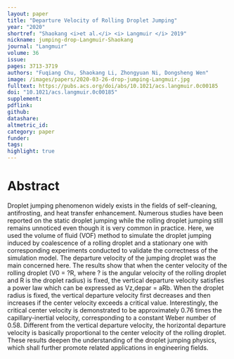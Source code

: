 ```yaml
---
layout: paper
title: "Departure Velocity of Rolling Droplet Jumping"
year: "2020"
shortref: "Shaokang <i>et al.</i> <i> Langmuir </i> 2019"
nickname: jumping-drop-Langmuir-Shaokang
journal: "Langmuir"
volume: 36
issue:
pages: 3713-3719
authors: "Fuqiang Chu, Shaokang Li, Zhongyuan Ni, Dongsheng Wen"
image: /images/papers/2020-03-26-drop-jumping-Langmuir.jpg
fulltext: https://pubs.acs.org/doi/abs/10.1021/acs.langmuir.0c00185
doi: "10.1021/acs.langmuir.0c00185" 
supplement: 
pdflink:
github:
datashare: 
altmetric_id: 
category: paper
funder: 
tags: 
highlight: true
---
```


# Abstract 

Droplet jumping phenomenon widely exists in the fields of self-cleaning, antifrosting, and heat transfer enhancement. Numerous studies have been reported on the static droplet jumping while the rolling droplet jumping still remains unnoticed even though it is very common in practice. Here, we used the volume of fluid (VOF) method to simulate the droplet jumping induced by coalescence of a rolling droplet and a stationary one with corresponding experiments conducted to validate the correctness of the simulation model. The departure velocity of the jumping droplet was the main concerned here. The results show that when the center velocity of the rolling droplet (V0 = ?R, where ? is the angular velocity of the rolling droplet and R is the droplet radius) is fixed, the vertical departure velocity satisfies a power law which can be expressed as Vz,depar = aRb. When the droplet radius is fixed, the vertical departure velocity first decreases and then increases if the center velocity exceeds a critical value. Interestingly, the critical center velocity is demonstrated to be approximately 0.76 times the capillary-inertial velocity, corresponding to a constant Weber number of 0.58. Different from the vertical departure velocity, the horizontal departure velocity is basically proportional to the center velocity of the rolling droplet. These results deepen the understanding of the droplet jumping physics, which shall further promote related applications in engineering fields.
